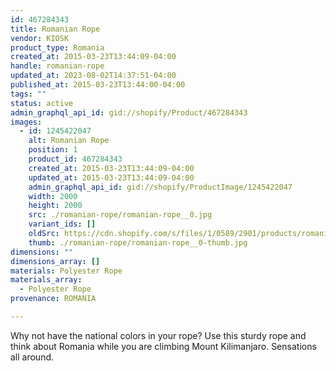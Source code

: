 ```yaml
---
id: 467284343
title: Romanian Rope
vendor: KIOSK
product_type: Romania
created_at: 2015-03-23T13:44:09-04:00
handle: romanian-rope
updated_at: 2023-08-02T14:37:51-04:00
published_at: 2015-03-23T13:44:00-04:00
tags: ""
status: active
admin_graphql_api_id: gid://shopify/Product/467284343
images:
  - id: 1245422047
    alt: Romanian Rope
    position: 1
    product_id: 467284343
    created_at: 2015-03-23T13:44:09-04:00
    updated_at: 2015-03-23T13:44:09-04:00
    admin_graphql_api_id: gid://shopify/ProductImage/1245422047
    width: 2000
    height: 2000
    src: ./romanian-rope/romanian-rope__0.jpg
    variant_ids: []
    oldSrc: https://cdn.shopify.com/s/files/1/0589/2901/products/romanian_rope.jpeg?v=1427132649
    thumb: ./romanian-rope/romanian-rope__0-thumb.jpg
dimensions: ""
dimensions_array: []
materials: Polyester Rope
materials_array:
  - Polyester Rope
provenance: ROMANIA

---
```


Why not have the national colors in your rope? Use this sturdy rope and think about Romania while you are climbing Mount Kilimanjaro. Sensations all around.